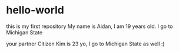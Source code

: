 # hello-world
this is my first repository
My name is Aidan, I am 19 years old.
I go to Michigan State


your partner Citizen Kim is 23 yo, I go to Michigan State as well :)
